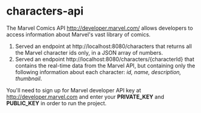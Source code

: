 # characters-api
The Marvel Comics API http://developer.marvel.com/ allows developers to access information about Marvel's vast library of comics. 

1. Served an endpoint at http://localhost:8080/characters that returns all the Marvel character ids only, in a JSON
   array of numbers.
2. Served an endpoint http://localhost:8080/characters/{characterId} that contains the real-time data from the
   Marvel API, but containing only the following information about each character: <i>id, name, description, thumbnail</i>.

You'll need to sign up for Marvel developer API key at http://developer.marvel.com and enter your <b>PRIVATE_KEY</b> and <b>PUBLIC_KEY</b> in order to run the project.
